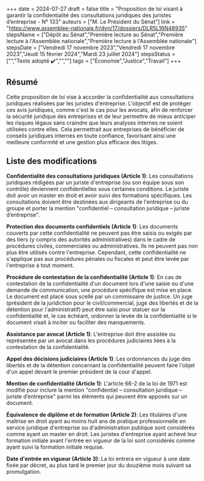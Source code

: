 +++
date = 2024-07-27
draft = false
title = "Proposition de loi visant à garantir la confidentialité des consultations juridiques des juristes d’entreprise - N° 133"
auteurs = ["M. Le Président du Sénat"]
link = "https://www.assemblee-nationale.fr/dyn/17/dossiers/DLR5L16N48935"
stepsName = ["Dépôt au Sénat","Première lecture au Sénat","Première lecture à l'Assemblée nationale","Première lecture à l'Assemblée nationale"]
stepsDate = ["Vendredi 17 novembre 2023","Vendredi 17 novembre 2023","Jeudi 15 février 2024","Mardi 23 juillet 2024"]
stepsStatus = ["","Texte adopté ✔️","",""]
tags = ["Économie","Justice","Travail"]
+++

## Résumé

Cette proposition de loi vise à accorder la confidentialité aux consultations juridiques réalisées par les juristes d'entreprise. L'objectif est de protéger ces avis juridiques, comme c'est le cas pour les avocats, afin de renforcer la sécurité juridique des entreprises et de leur permettre de mieux anticiper les risques légaux sans craindre que leurs analyses internes ne soient utilisées contre elles. Cela permettrait aux entreprises de bénéficier de conseils juridiques internes en toute confiance, favorisant ainsi une meilleure conformité et une gestion plus efficace des litiges.

## Liste des modifications

**Confidentialité des consultations juridiques (Article 1)**: Les consultations juridiques rédigées par un juriste d'entreprise (ou son équipe sous son contrôle) deviennent confidentielles sous certaines conditions. Le juriste doit avoir un master en droit et avoir suivi des formations spécifiques. Les consultations doivent être destinées aux dirigeants de l'entreprise ou du groupe et porter la mention "confidentiel – consultation juridique – juriste d’entreprise".

**Protection des documents confidentiels (Article 1)**: Les documents couverts par cette confidentialité ne peuvent pas être saisis ou exigés par des tiers (y compris des autorités administratives) dans le cadre de procédures civiles, commerciales ou administratives. Ils ne peuvent pas non plus être utilisés contre l'entreprise. Cependant, cette confidentialité ne s'applique pas aux procédures pénales ou fiscales et peut être levée par l'entreprise à tout moment.

**Procédure de contestation de la confidentialité (Article 1)**: En cas de contestation de la confidentialité d'un document lors d'une saisie ou d'une demande de communication, une procédure spécifique est mise en place. Le document est placé sous scellé par un commissaire de justice. Un juge (président de la juridiction pour le civil/commercial, juge des libertés et de la détention pour l'administratif) peut être saisi pour statuer sur la confidentialité et, le cas échéant, ordonner la levée de la confidentialité si le document visait à inciter ou faciliter des manquements.

**Assistance par avocat (Article 1)**: L'entreprise doit être assistée ou représentée par un avocat dans les procédures judiciaires liées à la contestation de la confidentialité.

**Appel des décisions judiciaires (Article 1)**: Les ordonnances du juge des libertés et de la détention concernant la confidentialité peuvent faire l'objet d'un appel devant le premier président de la cour d'appel.

**Mention de confidentialité (Article 1)**: L'article 66-2 de la loi de 1971 est modifié pour inclure la mention "confidentiel – consultation juridique – juriste d’entreprise" parmi les éléments qui peuvent être apposés sur un document.

**Équivalence de diplôme et de formation (Article 2)**: Les titulaires d'une maîtrise en droit ayant au moins huit ans de pratique professionnelle en service juridique d'entreprise ou d'administration publique sont considérés comme ayant un master en droit. Les juristes d'entreprise ayant achevé leur formation initiale avant l'entrée en vigueur de la loi sont considérés comme ayant suivi la formation initiale requise.

**Date d'entrée en vigueur (Article 3)**: La loi entrera en vigueur à une date fixée par décret, au plus tard le premier jour du douzième mois suivant sa promulgation.
